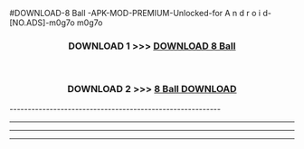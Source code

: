 #DOWNLOAD-8 Ball -APK-MOD-PREMIUM-Unlocked-for A n d r o i d-[NO.ADS]-m0g7o m0g7o 



<div align="center">

<h3>DOWNLOAD 1 >>> <a href="https://t.co/FKmqrqFo6t??judul=8 Ball ">DOWNLOAD 8 Ball </a></h3><br>

<h3>DOWNLOAD 2 >>> <a href="https://t.co/FKmqrqFo6t??judul=8 Ball ">8 Ball  DOWNLOAD </a></h3>

</div>
----------------------------------------------------------

----------------------------------------------------------

----------------------------------------------------------

----------------------------------------------------------



